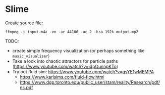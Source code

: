 # Slime

Create source file:
```
ffmpeg -i input.m4a -vn -ar 44100 -ac 2 -b:a 192k output.mp2
```

TODO:
* create simple frequency visualization (or perhaps something like `music_visualizer`)
* Take a look into chaotic attractors for particle paths (https://www.youtube.com/watch?v=idpOunnpKTo)
* Try out fluid sim: https://www.youtube.com/watch?v=qsYE1wMEMPA
    - https://www.karlsims.com/fluid-flow.html
    - https://www.dgp.toronto.edu/public_user/stam/reality/Research/pdf/ns.pdf
